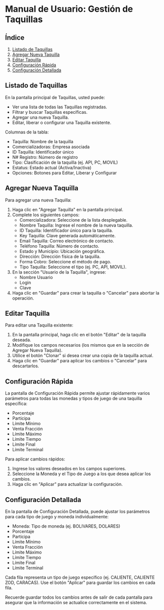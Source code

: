 # Manual de Usuario: Gestión de Taquillas

## Índice
1. [Listado de Taquillas](#listado-de-taquillas)
2. [Agregar Nueva Taquilla](#agregar-nueva-taquilla)
3. [Editar Taquilla](#editar-taquilla)
4. [Configuración Rápida](#configuración-rápida)
5. [Configuración Detallada](#configuración-detallada)

## Listado de Taquillas

En la pantalla principal de Taquillas, usted puede:

- Ver una lista de todas las Taquillas registradas.
- Filtrar y buscar Taquillas específicas.
- Agregar una nueva Taquilla.
- Editar, liberar o configurar una Taquilla existente.

Columnas de la tabla:
- Taquilla: Nombre de la taquilla
- Comercializadoras: Empresa asociada
- ID Taquilla: Identificador único
- N# Registro: Número de registro
- Tipo: Clasificación de la taquilla (ej. API, PC, MOVIL)
- Estatus: Estado actual (Activa/Inactiva)
- Opciones: Botones para Editar, Liberar y Configurar

## Agregar Nueva Taquilla

Para agregar una nueva Taquilla:

1. Haga clic en "Agregar Taquilla" en la pantalla principal.
2. Complete los siguientes campos:
   - Comercializadora: Seleccione de la lista desplegable.
   - Nombre Taquilla: Ingrese el nombre de la nueva taquilla.
   - ID Taquilla: Identificador único para la taquilla.
   - Key Taquilla: Clave generada automáticamente.
   - Email Taquilla: Correo electrónico de contacto.
   - Teléfono Taquilla: Número de contacto.
   - Estado y Municipio: Ubicación geográfica.
   - Dirección: Dirección física de la taquilla.
   - Forma Cobro: Seleccione el método de pago.
   - Tipo Taquilla: Seleccione el tipo (ej. PC, API, MOVIL).
3. En la sección "Usuario de la Taquilla", ingrese:
   - Nombre Usuario
   - Login
   - Clave
4. Haga clic en "Guardar" para crear la taquilla o "Cancelar" para abortar la operación.

## Editar Taquilla

Para editar una Taquilla existente:

1. En la pantalla principal, haga clic en el botón "Editar" de la taquilla deseada.
2. Modifique los campos necesarios (los mismos que en la sección de Agregar Nueva Taquilla).
3. Utilice el botón "Clonar" si desea crear una copia de la taquilla actual.
4. Haga clic en "Guardar" para aplicar los cambios o "Cancelar" para descartarlos.

## Configuración Rápida

La pantalla de Configuración Rápida permite ajustar rápidamente varios parámetros para todas las monedas y tipos de juego de una taquilla específica:

- Porcentaje
- Participa
- Límite Mínimo
- Venta Fracción
- Límite Máximo
- Límite Tiempo
- Límite Final
- Límite Terminal

Para aplicar cambios rápidos:
1. Ingrese los valores deseados en los campos superiores.
2. Seleccione la Moneda y el Tipo de Juego a los que desea aplicar los cambios.
3. Haga clic en "Aplicar" para actualizar la configuración.

## Configuración Detallada

En la pantalla de Configuración Detallada, puede ajustar los parámetros para cada tipo de juego y moneda individualmente:

- Moneda: Tipo de moneda (ej. BOLIVARES, DOLARES)
- Porcentaje
- Participa
- Límite Mínimo
- Venta Fracción
- Límite Máximo
- Límite Tiempo
- Límite Final
- Límite Terminal

Cada fila representa un tipo de juego específico (ej. CALIENTE, CALIENTE ZOD, CARACAS). Use el botón "Aplicar" para guardar los cambios en cada fila.

Recuerde guardar todos los cambios antes de salir de cada pantalla para asegurar que la información se actualice correctamente en el sistema.